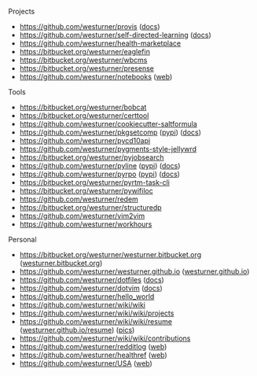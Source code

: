 Projects

* https://github.com/westurner/provis ([docs](http://provis.readthedocs.org/en/latest/))
* https://github.com/westurner/self-directed-learning ([docs](http://self-directed-learning.readthedocs.org/en/latest/))
* https://github.com/westurner/health-marketplace
* https://bitbucket.org/westurner/eaglefin
* https://bitbucket.org/westurner/wbcms
* https://bitbucket.org/westurner/presense
* https://github.com/westurner/notebooks ([web](https://westurner.github.io/notebooks/))

Tools

* https://bitbucket.org/westurner/bobcat
* https://bitbucket.org/westurner/certtool
* https://github.com/westurner/cookiecutter-saltformula
* https://github.com/westurner/pkgsetcomp
  ([pypi](https://pypi.python.org/pypi/pkgsetcomp))
  ([docs](http://pkgsetcomp.readthedocs.org/en/latest/))
* https://github.com/westurner/pycd10api
* https://github.com/westurner/pygments-style-jellywrd
* https://bitbucket.org/westurner/pyjobsearch
* https://github.com/westurner/pyline ([pypi](https://pypi.python.org/pypi/pyline)) ([docs](http://pyline.readthedocs.org/en/latest/))
* https://github.com/westurner/pyrpo ([pypi](https://pypi.python.org/pypi/pyrpo)) ([docs](http://pyrpo.readthedocs.org/en/latest/))
* https://bitbucket.org/westurner/pyrtm-task-cli
* https://bitbucket.org/westurner/pywifiloc
* https://github.com/westurner/redem
* https://bitbucket.org/westurner/structuredp
* https://github.com/westurner/vim2vim
* https://github.com/westurner/workhours

Personal

* https://bitbucket.org/westurner/westurner.bitbucket.org
  ([westurner.bitbucket.org](https://westurner.bitbucket.org/))
* https://github.com/westurner/westurner.github.io
  ([westurner.github.io](https://westurner.github.io/))
* https://github.com/westurner/dotfiles ([docs](http://wrdfiles.readthedocs.org/en/latest/))
* https://github.com/westurner/dotvim ([docs](http://wrdfiles.readthedocs.org/en/latest/usage.html#vim))
* https://github.com/westurner/hello_world
* https://github.com/westurner/wiki/wiki
* https://github.com/westurner/wiki/wiki/projects
* https://github.com/westurner/wiki/wiki/resume ([westurner.github.io/resume](https://westurner.github.io/pages/resume)) ([pics](https://plus.google.com/photos/+WesTurner1/albums/5232361918341295905))
* https://github.com/westurner/wiki/wiki/contributions
* https://github.com/westurner/redditlog
  ([web](https://westurner.github.io/redditlog/))
* https://github.com/westurner/healthref
  ([web](https://westurner.github.io/healthref/))
* https://github.com/westurner/USA
  ([web](https://westurner.github.io/USA/))

